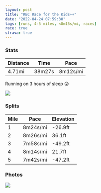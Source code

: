```yaml
---
layout: post
title: "RBC Race for the Kids++"
date: "2022-04-24 07:59:30"
tags: [runs, 4-5 miles, <8m15s/mi, races]
race: true
strava: true
---
```


### Stats

| Distance | Time | Pace |
|----------|------|------|
|4.71mi|38m27s|8m12s/mi|

Running on 3 hours of sleep 😜

<img src='https://maps.googleapis.com/maps/api/staticmap?maptype=roadmap&path=enc:owywFzmobM~AzEj@tBVzABDPC^j@JDd@GRI\[l@iA\cALiBAq@a@}@k@{@{@g@k@UgBgAIK]UQWa@Wc@a@a@e@[e@I[Q_AKaA?Q@YJk@Xo@Rs@FyAEq@Oe@Uc@_@_@Sc@S[_@SWU]Q[Wc@W][[g@Og@i@kAm@eAk@q@[Q_Ac@g@Q{@Io@Te@\k@Xa@J{@G[Gc@U_@a@iAyAWYo@eAs@}A[_@YKe@Ce@RM?[A_Ae@g@Qo@Gw@SiAe@gAw@e@We@_@GIIQq@u@eA_BYW_@WiAk@kAc@iAm@QGqAoAWa@Wk@a@yASi@Ki@Ak@Do@?u@H_BE{@Iu@Uc@s@o@gBgAc@S]c@sAkA_Ag@]Yo@Yw@y@gAw@_Ak@k@Wc@[m@[kBsAcCgAwAIiALu@Ga@Og@Kc@D[?_@Na@T_Av@_@Hi@Ek@Ik@WyAs@s@m@W[eAcAaAmAs@mAk@m@SQ[QSGe@As@JoADs@Eg@KgBS]RK`@Gf@Cl@Hv@Vl@^d@`AbBRj@X|ADZ?j@Ih@Up@Sb@[h@Ob@[f@Sf@EP\d@Ph@Fd@VbA|@nCdAtAxAhAf@Tf@ZnAl@|An@`@Vd@b@`@p@\lARb@V\ZVl@Rf@DzBCb@Jb@XZ\Xf@f@lBPhARt@pAfCxA|Af@\fAj@tA^h@@j@CnAYxBq@XCt@?ZJ`Af@|@x@|AfBl@x@j@lAHTV\\ZZPx@Pn@?f@EzA@`@Lz@l@b@n@XZjBhDvA`BdAv@d@d@fApAxAzCz@zAZ^DJXVfAb@f@LXAb@Cd@Ad@Iv@CzAMRAd@Db@Tp@d@PRZd@FERiA`@u@Xa@n@q@\k@Jk@&key=AIzaSyC1MId7bFpkLXNAaYhBSTb8jLyiSqzbDtM&size=800x800&markers=color:yellow|label:S|40.76936,-73.97614&markers=color:green|label:F|40.77382999999999,-73.97306000000006'>

### Splits

| Mile | Pace | Elevation |
|------|------|-----------|
|1|8m24s/mi|-26.9ft|
|2|8m26s/mi|36.1ft|
|3|7m58s/mi|-49.2ft|
|4|8m14s/mi|21.7ft|
|5|7m42s/mi|-47.2ft|

### Photos
<img src='https://dgtzuqphqg23d.cloudfront.net/N9xmW2_AMJTUNDwU-Yrm7UWczJr32n9NMrIDAG8MeF4-592x768.jpg'>
